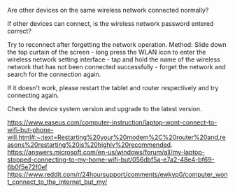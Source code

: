 Are other devices on the same wireless network connected normally?

If other devices can connect, is the wireless network password entered correct?

Try to reconnect after forgetting the network operation. Method: Slide down the top curtain of the screen - long press the WLAN icon to enter the wireless network setting interface - tap and hold the name of the wireless network that has not been connected successfully - forget the network and search for the connection again.

If it doesn't work, please restart the tablet and router respectively and try connecting again.

Check the device system version and upgrade to the latest version.

https://www.easeus.com/computer-instruction/laptop-wont-connect-to-wifi-but-phone-will.html#:~:text=Restarting%20your%20modem%2C%20router%20and,reasons%20restarting%20is%20highly%20recommended.
https://answers.microsoft.com/en-us/windows/forum/all/my-laptop-stopped-connecting-to-my-home-wifi-but/056dbf5a-e7a2-48e4-bf69-6b0f5e72f0ef
https://www.reddit.com/r/24hoursupport/comments/ewkyp0/computer_wont_connect_to_the_internet_but_my/
